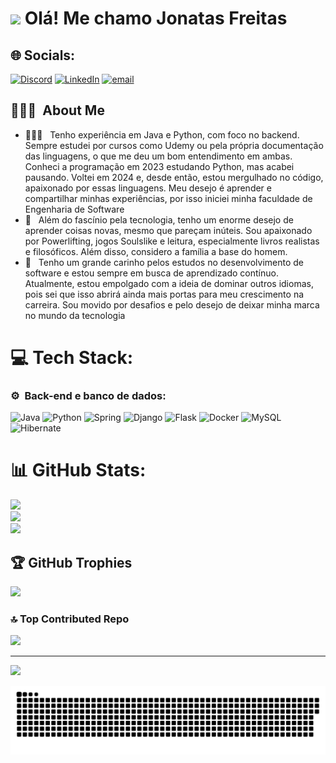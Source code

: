 <h1><img src="https://raw.githubusercontent.com/kaueMarques/kaueMarques/master/hi.gif" height="30px" style="color:white;"/>  Olá! Me chamo Jonatas Freitas</h1> 

## 🌐 Socials:
[![Discord](https://img.shields.io/badge/Discord-%237289DA.svg?logo=discord&logoColor=white)](https://discord.gg/https://discord.com/users/788895222024765441) [![LinkedIn](https://img.shields.io/badge/LinkedIn-%230077B5.svg?logo=linkedin&logoColor=white)]([www.linkedin.com/in/jonatadev](https://www.linkedin.com/in/jonatadev/)) [![email](https://img.shields.io/badge/Email-D14836?logo=gmail&logoColor=white)](mailto:jonatasaple@gmail.com) 

</p>

<h2> 👨🏻‍💻 &nbsp;About Me </h2>

- 👨🏻‍💻 &nbsp; Tenho experiência em Java e Python, com foco no backend. Sempre estudei por cursos como Udemy ou pela própria documentação das linguagens, o que me deu um bom entendimento em ambas. Conheci a programação em 2023 estudando Python, mas acabei pausando. Voltei em 2024 e, desde então, estou mergulhado no código, apaixonado por essas linguagens. Meu desejo é aprender e compartilhar minhas experiências, por isso iniciei minha faculdade de Engenharia de Software
- 🚀 &nbsp; Além do fascínio pela tecnologia, tenho um enorme desejo de aprender coisas novas, mesmo que pareçam inúteis. Sou apaixonado por Powerlifting, jogos Soulslike e leitura, especialmente livros realistas e filosóficos. Além disso, considero a família a base do homem. 
- 🖤 &nbsp; Tenho um grande carinho pelos estudos no desenvolvimento de software e estou sempre em busca de aprendizado contínuo. Atualmente, estou empolgado com a ideia de dominar outros idiomas, pois sei que isso abrirá ainda mais portas para meu crescimento na carreira. Sou movido por desafios e pelo desejo de deixar minha marca no mundo da tecnologia

# 💻 Tech Stack:
<h3>⚙️ &nbsp;Back-end e banco de dados:</h3>
<p>

![Java](https://img.shields.io/badge/Java-007396?style=for-the-badge&logo=coffeescript&logoColor=white)  ![Python](https://img.shields.io/badge/Python-3670A0?style=for-the-badge&logo=python&logoColor=ffdd54)  ![Spring](https://img.shields.io/badge/Spring-%236DB33F.svg?style=for-the-badge&logo=spring&logoColor=white)   ![Django](https://img.shields.io/badge/Django-%23092E20.svg?style=for-the-badge&logo=django&logoColor=white)   ![Flask](https://img.shields.io/badge/Flask-%23000.svg?style=for-the-badge&logo=flask&logoColor=white)   ![Docker](https://img.shields.io/badge/Docker-%230db7ed.svg?style=for-the-badge&logo=docker&logoColor=white)  ![MySQL](https://img.shields.io/badge/MySQL-4479A1.svg?style=for-the-badge&logo=mysql&logoColor=white)  ![Hibernate](https://img.shields.io/badge/Hibernate-59666C?style=for-the-badge&logo=hibernate&logoColor=white)  

# 📊 GitHub Stats:
![](https://github-readme-stats.vercel.app/api?username=devJonatas06&theme=dark&hide_border=false&include_all_commits=false&count_private=false)<br/>
![](https://github-readme-streak-stats.herokuapp.com/?user=devJonatas06&theme=dark&hide_border=false)<br/>
![](https://github-readme-stats.vercel.app/api/top-langs/?username=devJonatas06&theme=dark&hide_border=false&include_all_commits=false&count_private=false&layout=compact)

## 🏆 GitHub Trophies
![](https://github-profile-trophy.vercel.app/?username=devJonatas06&theme=dark&no-frame=false&no-bg=true&margin-w=4)

### 🔝 Top Contributed Repo
![](https://github-contributor-stats.vercel.app/api?username=devJonatas06&limit=5&theme=dark&combine_all_yearly_contributions=true)

---
[![](https://visitcount.itsvg.in/api?id=devJonatas06&icon=0&color=0)](https://visitcount.itsvg.in)

<picture>
  <source media="(prefers-color-scheme: dark)" srcset="https://raw.githubusercontent.com/devJonatas06/devJonatas06/output/github-snake-dark.svg" />
  <source media="(prefers-color-scheme: light)" srcset="https://raw.githubusercontent.com/devJonatas06/devJonatas06/output/github-snake.svg" />
  <img alt="github-snake" src="https://raw.githubusercontent.com/devJonatas06/devJonatas06/output/github-snake.svg" />
</picture>


